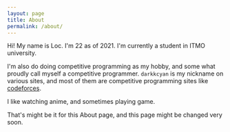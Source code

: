 ```yaml
---
layout: page
title: About
permalink: /about/
---
```


Hi! My name is Loc. I'm 22 as of 2021. I'm currently a student in ITMO university.

I'm also do doing competitive programming as my hobby, and some what proudly call myself a 
competitive programmer. `darkkcyan` is my nickname on various sites,
and most of them are competitive programming sites like [codeforces].

I like watching anime, and sometimes playing game.

That's might be it for this About page, and this page might be changed very soon.
  
[codeforces]: https://www.codeforces.com

